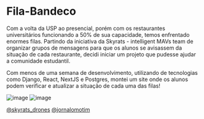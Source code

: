 # Fila-Bandeco

Com a volta da USP ao presencial, porém com os restaurantes universitários funcionando a 50% de sua capacidade, temos enfrentado enormes filas.
Partindo da iniciativa da Skyrats - intelligent MAVs team de organizar grupos de mensagens para que os alunos se avisassem da situação de cada restaurante, decidi iniciar um projeto que pudesse ajudar a comunidade estudantil.

Com menos de uma semana de desenvolvimento, utilizando de tecnologias como Django, React, NextJS e Postgres, montei um site onde os alunos podem verificar e atualizar a situação de cada uma das filas!

![image](https://user-images.githubusercontent.com/32396925/216839643-84d18d2d-05e1-48b7-99be-682f616557cb.png)
![image](https://user-images.githubusercontent.com/32396925/216839652-f5e983e1-8a20-423b-adc5-f17f32dad880.png)


[@skyrats_drones](https://www.instagram.com/skyrats_drones/) 
[@jornalomotim](https://linktr.ee/jornalOMotim)
